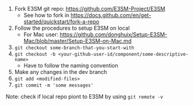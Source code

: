 1. Fork E3SM git repo: https://github.com/E3SM-Project/E3SM
   * See how to fork in https://docs.github.com/en/get-started/quickstart/fork-a-repo
2. Follow the procedures to setup E3SM on local
   * For Mac user: https://github.com/donghuix/Setup-E3SM-Mac/blob/master/Setup-E3SM-on-Mac.md
3. ```git checkout some-branch-that-you-start-with```
4. ```git checkout -b <your-github-user-id/component/some-descriptive-name>```
   * Have to follow the naming convention 
5. Make any changes in the dev branch
6. ```git add <modified-files>```
7. ```git commit -m 'some messages'```

Note: check if local repo piont to E3SM by using ```git remote -v```

